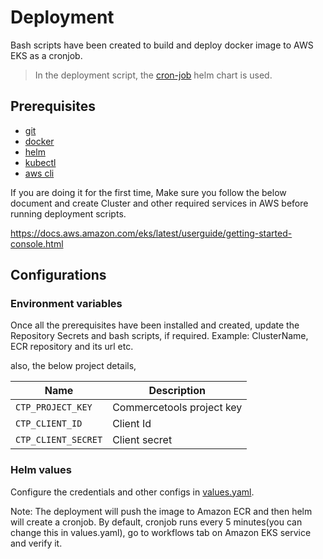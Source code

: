 # Deployment
Bash scripts have been created to build and deploy docker image to AWS EKS as a cronjob.

> In the deployment script, the [cron-job](https://github.com/commercetools/k8s-charts/tree/master/charts/cronjob) helm chart is used.

## Prerequisites

- [git](https://git-scm.com/book/en/v2/Getting-Started-Installing-Git)
- [docker](https://docs.docker.com/get-docker/)
- [helm](https://helm.sh/docs/intro/install/)
- [kubectl](https://docs.aws.amazon.com/eks/latest/userguide/install-kubectl.html)
- [aws cli](https://docs.aws.amazon.com/cli/latest/userguide/getting-started-install.html)

If you are doing it for the first time, Make sure you follow the below document and create Cluster and other required services in AWS before running deployment scripts.

https://docs.aws.amazon.com/eks/latest/userguide/getting-started-console.html

## Configurations

### Environment variables

Once all the prerequisites have been installed and created, update the Repository Secrets and bash scripts, if required.
Example: ClusterName, ECR repository and its url etc.

also, the below project details,

| Name                  | Description                             |
| --------------------- | --------------------------------------- |
| `CTP_PROJECT_KEY`     | Commercetools project key               |
| `CTP_CLIENT_ID`       | Client Id                               |
| `CTP_CLIENT_SECRET`   | Client secret                           |

### Helm values

Configure the credentials and other configs in [values.yaml](./../aws/k8s/values.yaml).

Note: The deployment will push the image to Amazon ECR and then helm will create a cronjob. 
By default, cronjob runs every 5 minutes(you can change this in values.yaml), go to workflows tab on Amazon EKS service and verify it. 
